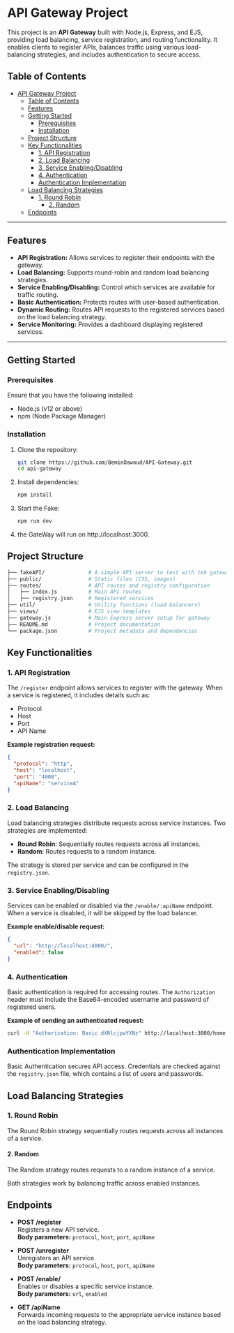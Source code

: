 # API Gateway Project

This project is an **API Gateway** built with Node.js, Express, and EJS, providing load balancing, service registration, and routing functionality. It enables clients to register APIs, balances traffic using various load-balancing strategies, and includes authentication to secure access.

## Table of Contents
- [API Gateway Project](#api-gateway-project)
  - [Table of Contents](#table-of-contents)
  - [Features](#features)
  - [Getting Started](#getting-started)
    - [Prerequisites](#prerequisites)
    - [Installation](#installation)
  - [Project Structure](#project-structure)
  - [Key Functionalities](#key-functionalities)
    - [1. API Registration](#1-api-registration)
    - [2. Load Balancing](#2-load-balancing)
    - [3. Service Enabling/Disabling](#3-service-enablingdisabling)
    - [4. Authentication](#4-authentication)
    - [Authentication Implementation](#authentication-implementation)
  - [Load Balancing Strategies](#load-balancing-strategies)
    - [1. Round Robin](#1-round-robin)
      - [2. Random](#2-random)
  - [Endpoints](#endpoints)

---

## Features

- **API Registration:** Allows services to register their endpoints with the gateway.
- **Load Balancing:** Supports round-robin and random load balancing strategies.
- **Service Enabling/Disabling:** Control which services are available for traffic routing.
- **Basic Authentication:** Protects routes with user-based authentication.
- **Dynamic Routing:** Routes API requests to the registered services based on the load balancing strategy.
- **Service Monitoring:** Provides a dashboard displaying registered services.

---

## Getting Started

### Prerequisites

Ensure that you have the following installed:
- Node.js (v12 or above)
- npm (Node Package Manager)

### Installation

1. Clone the repository:
   ```bash
   git clone https://github.com/BeminDawoud/API-Gateway.git
   cd api-gateway
   ```

2. Install dependencies:
   ```bash
   npm install
   ```
3. Start the Fake:
   ```bash
   npm run dev
   ```
4. the GateWay will run on http://localhost:3000.

## Project Structure

```bash
├── fakeAPI/              # A simple API server to test with teh gateway
├── public/               # Static files (CSS, images)
├── routes/               # API routes and registry configuration
│   ├── index.js          # Main API routes
│   ├── registry.json     # Registered services
├── util/                 # Utility functions (load balancers)
├── views/                # EJS view templates
├── gateway.js            # Main Express server setup for gateway
├── README.md             # Project documentation
└── package.json          # Project metadata and dependencies
```

## Key Functionalities

### 1. API Registration

The `/register` endpoint allows services to register with the gateway. When a service is registered, it includes details such as:

- Protocol
- Host
- Port
- API Name

**Example registration request:**

```json
{
  "protocol": "http",
  "host": "localhost",
  "port": "4000",
  "apiName": "serviceA"
}
```
### 2. Load Balancing

Load balancing strategies distribute requests across service instances. Two strategies are implemented:

- **Round Robin**: Sequentially routes requests across all instances.
- **Random**: Routes requests to a random instance.

The strategy is stored per service and can be configured in the `registry.json`.

### 3. Service Enabling/Disabling

Services can be enabled or disabled via the `/enable/:apiName` endpoint. When a service is disabled, it will be skipped by the load balancer.

**Example enable/disable request:**

```json
{
  "url": "http://localhost:4000/",
  "enabled": false
}
```

### 4. Authentication

Basic authentication is required for accessing routes. The `Authorization` header must include the Base64-encoded username and password of registered users.

**Example of sending an authenticated request:**

```bash
curl -H "Authorization: Basic dXNlcjpwYXNz" http://localhost:3000/home
```
### Authentication Implementation

Basic Authentication secures API access. Credentials are checked against the `registry.json` file, which contains a list of users and passwords.

## Load Balancing Strategies

### 1. Round Robin

The Round Robin strategy sequentially routes requests across all instances of a service.


#### 2. Random

The Random strategy routes requests to a random instance of a service.


Both strategies work by balancing traffic across enabled instances.

## Endpoints

- **POST /register**  
  Registers a new API service.  
  **Body parameters:** `protocol`, `host`, `port`, `apiName`

- **POST /unregister**  
  Unregisters an API service.  
  **Body parameters:** `protocol`, `host`, `port`, `apiName`

- **POST /enable/**  
  Enables or disables a specific service instance.  
  **Body parameters:** `url`, `enabled`

- **GET /apiName**  
  Forwards incoming requests to the appropriate service instance based on the load balancing strategy.

